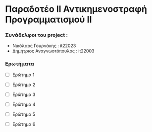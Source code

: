 # Παραδοτέο ΙI Αντικημενοστραφή Προγραμματισμού ΙΙ

### Συνάδελφοι του project :
* Νικόλαος Γουρνάκης : it22023
* Δημήτριος Αναγνωστόπουλος : it22003


### Ερωτήματα
- [ ] Ερώτημα 1
- [ ] Ερώτημα 2
- [ ] Ερώτημα 3
- [ ] Ερώτημα 4
- [ ] Ερώτημα 5
- [ ] Ερώτημα 6
  
